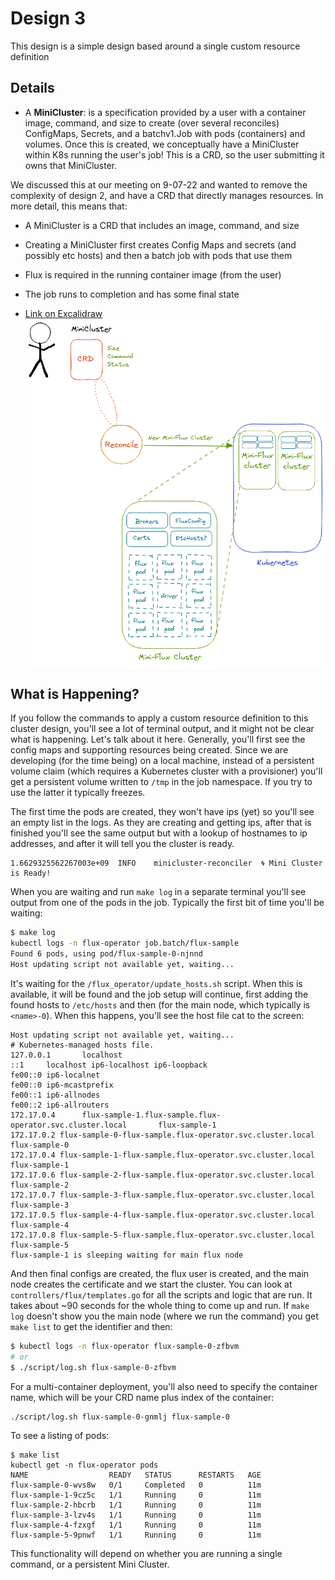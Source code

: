 # Design 3

This design is a simple design based around a single custom resource definition

## Details 

 - A **MiniCluster**: is a specification provided by a user with a container image, command, and size to create (over several reconciles) ConfigMaps, Secrets, and a batchv1.Job with pods (containers) and volumes. Once this is created, we conceptually have a MiniCluster within K8s running the user's job! This is a CRD, so the user submitting it owns that MiniCluster.

We discussed this at our meeting on 9-07-22 and wanted to remove the complexity of design 2, and have a CRD that directly manages resources. In more detail, this means that:

- A MiniCluster is a CRD that includes an image, command, and size
- Creating a MiniCluster first creates Config Maps and secrets (and possibly etc hosts) and then a batch job with pods that use them
- Flux is required in the running container image (from the user)
- The job runs to completion and has some final state

- [Link on Excalidraw](https://excalidraw.com/#json=3p1bpgBFeNWpqUJjrxDmi,wZPk1I0FHI4POAAJfIdNBg)
![design-three-team.png](design-three-team.png)

## What is Happening?

If you follow the commands to apply a custom resource definition to this cluster design, 
you'll see a lot of terminal output, and it might not be clear what is happening. Let's talk about it here. 
Generally, you'll first see the config maps and supporting resources 
being created. Since we are developing (for the time being) on a local machine, instead of a persistent volume
claim (which requires a Kubernetes cluster with a provisioner) you'll get a persistent volume
written to `/tmp` in the job namespace. If you try to use the latter it typically freezes.

The first time the pods are created, they won't have ips (yet) so you'll see an empty list in the logs.
As they are creating and getting ips, after that is finished you'll see the same output but with a 
lookup of hostnames to ip addresses, and after it will tell you the cluster is ready.

```
1.6629325562267003e+09  INFO    minicluster-reconciler  🌀 Mini Cluster is Ready!
```
When you are waiting and run `make log` in a separate terminal you'll see output from one of the pods 
in the job. Typically the first bit of time you'll be waiting:

```bash
$ make log
kubectl logs -n flux-operator job.batch/flux-sample
Found 6 pods, using pod/flux-sample-0-njnnd
Host updating script not available yet, waiting...
```
It's waiting for the `/flux_operator/update_hosts.sh` script. When this is available, it will be found
and the job setup will continue, first adding the found hosts to `/etc/hosts` and then (for the main node,
which typically is `<name>-0`). When this happens, you'll see the host file cat to the screen:

```console
Host updating script not available yet, waiting...
# Kubernetes-managed hosts file.
127.0.0.1       localhost
::1     localhost ip6-localhost ip6-loopback
fe00::0 ip6-localnet
fe00::0 ip6-mcastprefix
fe00::1 ip6-allnodes
fe00::2 ip6-allrouters
172.17.0.4      flux-sample-1.flux-sample.flux-operator.svc.cluster.local       flux-sample-1
172.17.0.2 flux-sample-0-flux-sample.flux-operator.svc.cluster.local flux-sample-0
172.17.0.4 flux-sample-1-flux-sample.flux-operator.svc.cluster.local flux-sample-1
172.17.0.6 flux-sample-2-flux-sample.flux-operator.svc.cluster.local flux-sample-2
172.17.0.7 flux-sample-3-flux-sample.flux-operator.svc.cluster.local flux-sample-3
172.17.0.5 flux-sample-4-flux-sample.flux-operator.svc.cluster.local flux-sample-4
172.17.0.8 flux-sample-5-flux-sample.flux-operator.svc.cluster.local flux-sample-5
flux-sample-1 is sleeping waiting for main flux node
```

And then final configs are created, the flux user is created, and the main
node creates the certificate and we start the cluster. You can look at 
`controllers/flux/templates.go`
for all the scripts and logic that are run. It takes about ~90 seconds for the
whole thing to come up and run. If `make log` doesn't show you the main node
(where we run the command) you get `make list` to get the identifier and then:

```bash
$ kubectl logs -n flux-operator flux-sample-0-zfbvm
# or
$ ./script/log.sh flux-sample-0-zfbvm
```

For a multi-container deployment, you'll also need to specify the container name, which
will be your CRD name plus index of the container:

```bash
./script/log.sh flux-sample-0-gnmlj flux-sample-0
```

To see a listing of pods:

```console
$ make list
kubectl get -n flux-operator pods
NAME                  READY   STATUS      RESTARTS   AGE
flux-sample-0-wvs8w   0/1     Completed   0          11m
flux-sample-1-9cz5c   1/1     Running     0          11m
flux-sample-2-hbcrb   1/1     Running     0          11m
flux-sample-3-lzv4s   1/1     Running     0          11m
flux-sample-4-fzxgf   1/1     Running     0          11m
flux-sample-5-9pnwf   1/1     Running     0          11m
```
This functionality will depend on whether you are running a single command,
or a persistent Mini Cluster.